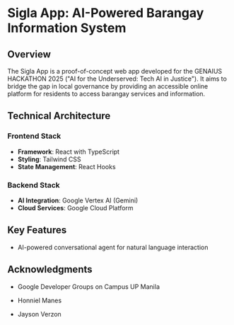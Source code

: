 # Sigla App: AI-Powered Barangay Information System

## Overview
The Sigla App is a proof-of-concept web app developed for the GENAIUS HACKATHON 2025 ("AI for the Underserved: Tech AI in Justice"). It aims to bridge the gap in local governance by providing an accessible online platform for residents to access barangay services and information.

## Technical Architecture

### Frontend Stack
- **Framework**: React with TypeScript
- **Styling**: Tailwind CSS
- **State Management**: React Hooks


### Backend Stack
- **AI Integration**: Google Vertex AI (Gemini)
- **Cloud Services**: Google Cloud Platform

## Key Features
-  AI-powered conversational agent for natural language interaction

## Acknowledgments
- Google Developer Groups on Campus UP Manila 

- Honniel Manes
- Jayson Verzon
